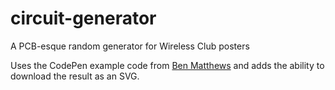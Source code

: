 # circuit-generator
 A PCB-esque random generator for Wireless Club posters

Uses the CodePen example code from [Ben Matthews](https://codepen.io/tsuhre/pen/xgmEPe) and adds the ability to download the result as an SVG.
